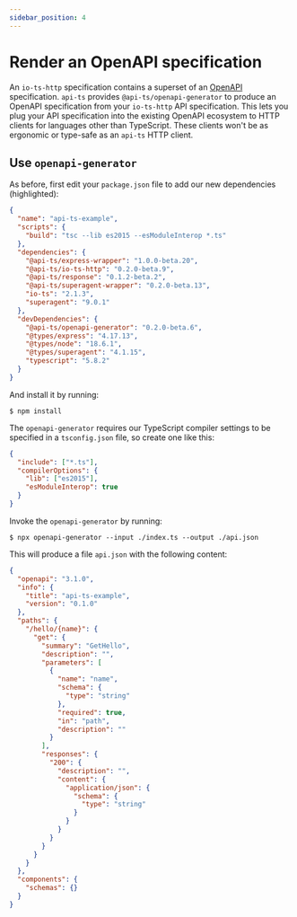 ```yaml
---
sidebar_position: 4
---
```


# Render an OpenAPI specification

An `io-ts-http` specification contains a superset of an [OpenAPI] specification.
`api-ts` provides `@api-ts/openapi-generator` to produce an OpenAPI specification from
your `io-ts-http` API specification. This lets you plug your API specification into the
existing OpenAPI ecosystem to HTTP clients for languages other than TypeScript. These
clients won't be as ergonomic or type-safe as an `api-ts` HTTP client.

[openapi]: https://www.openapis.org/

## Use `openapi-generator`

As before, first edit your `package.json` file to add our new dependencies
(highlighted):

```json package.json focus=15
{
  "name": "api-ts-example",
  "scripts": {
    "build": "tsc --lib es2015 --esModuleInterop *.ts"
  },
  "dependencies": {
    "@api-ts/express-wrapper": "1.0.0-beta.20",
    "@api-ts/io-ts-http": "0.2.0-beta.9",
    "@api-ts/response": "0.1.2-beta.2",
    "@api-ts/superagent-wrapper": "0.2.0-beta.13",
    "io-ts": "2.1.3",
    "superagent": "9.0.1"
  },
  "devDependencies": {
    "@api-ts/openapi-generator": "0.2.0-beta.6",
    "@types/express": "4.17.13",
    "@types/node": "18.6.1",
    "@types/superagent": "4.1.15",
    "typescript": "5.8.2"
  }
}
```

And install it by running:

```
$ npm install
```

The `openapi-generator` requires our TypeScript compiler settings to be specified in a
`tsconfig.json` file, so create one like this:

```json tsconfig.json
{
  "include": ["*.ts"],
  "compilerOptions": {
    "lib": ["es2015"],
    "esModuleInterop": true
  }
}
```

Invoke the `openapi-generator` by running:

```
$ npx openapi-generator --input ./index.ts --output ./api.json
```

This will produce a file `api.json` with the following content:

```json api.json
{
  "openapi": "3.1.0",
  "info": {
    "title": "api-ts-example",
    "version": "0.1.0"
  },
  "paths": {
    "/hello/{name}": {
      "get": {
        "summary": "GetHello",
        "description": "",
        "parameters": [
          {
            "name": "name",
            "schema": {
              "type": "string"
            },
            "required": true,
            "in": "path",
            "description": ""
          }
        ],
        "responses": {
          "200": {
            "description": "",
            "content": {
              "application/json": {
                "schema": {
                  "type": "string"
                }
              }
            }
          }
        }
      }
    }
  },
  "components": {
    "schemas": {}
  }
}
```
